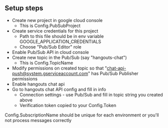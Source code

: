 
## Setup steps

* Create new project in google cloud console
  * This is Config.PubSubProject
* Create service credentials for this project
  * Path to this file should be in env variable GOOGLE_APPLICATION_CREDENTIALS
  * Choose "Pub/Sub Editor" role
* Enable Pub/Sub API in cloud console
* Create new topic in the Pub/Sub (say "hangouts-chat")
  * This is Config.TopicName
* Modify permissions on created topic so that
  "chat-api-push@system.gserviceaccount.com" has Pub/Sub Publisher permissions
* Enable hangouts chat api
* Go to hangouts chat API config and fill in info
  * Connection settings - use Pub/Sub and fill in topic string you created
    above
  * Verification token copied to your Config.Token

Config.SubscriptionName should be unique for each environment or you'll not
process messages correctly
